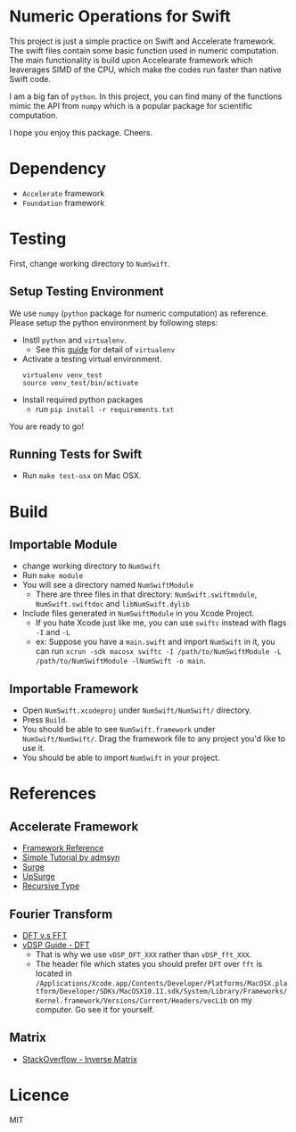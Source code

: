 # Numeric Operations for Swift

This project is just a simple practice on Swift and Accelerate framework.
The swift files contain some basic function used in numeric computation. The main functionality is build upon Accelearate framework which leaverages SIMD of the CPU, which make the codes run faster than native Swift code.

I am a big fan of `python`. In this project, you can find many of the functions mimic the API from `numpy` which is a popular package for scientific computation.

I hope you enjoy this package. Cheers.

# Dependency

- `Accelerate` framework
- `Foundation` framework

# Testing

First, change working directory to `NumSwift`.

## Setup Testing Environment

We use `numpy` (`python` package for numeric computation) as reference. Please setup the python environment by following steps:

- Instll `python` and `virtualenv`.
    + See this [guide](http://docs.python-guide.org/en/latest/dev/virtualenvs/) for detail of `virtualenv`
- Activate a testing virtual environment.
    ```{bash}
    virtualenv venv_test
    source venv_test/bin/activate
    ```
- Install required python packages
    + run `pip install -r requirements.txt`

You are ready to go!

## Running Tests for Swift
- Run `make test-osx` on Mac OSX.

# Build 

## Importable Module

- change working directory to `NumSwift`
- Run `make module`
- You will see a directory named `NumSwiftModule`
    + There are three files in that directory: `NumSwift.swiftmodule`, `NumSwift.swiftdoc` and `libNumSwift.dylib`
- Include files generated in `NumSwiftModule` in you Xcode Project.
    + If you hate Xcode just like me, you can use `swiftc` instead with flags `-I` and `-L`
    + ex: Suppose you have a `main.swift` and import `NumSwift` in it, you can run `xcrun -sdk macosx swiftc -I /path/to/NumSwiftModule -L /path/to/NumSwiftModule -lNumSwift -o main`. 

## Importable Framework

- Open `NumSwift.xcodeproj` under `NumSwift/NumSwift/` directory.
- Press `Build`.
- You should be able to see `NumSwift.framework` under `NumSwift/NumSwift/`. Drag the framework file to any project you'd like to use it.
- You should be able to import `NumSwift` in your project.

# References

## Accelerate Framework
- [Framework Reference](https://developer.apple.com/library/mac/documentation/Accelerate/Reference/vDSPRef/)
- [Simple Tutorial by admsyn](https://forum.openframeworks.cc/t/a-guide-to-speeding-up-your-of-app-with-accelerate-osx-ios/10560)
- [Surge](https://github.com/mattt/Surge)
- [UpSurge](https://github.com/aleph7/Upsurge/)
- [Recursive Type](https://forums.developer.apple.com/thread/19412)

## Fourier Transform
- [DFT v.s FFT](https://forums.developer.apple.com/thread/23321)
- [vDSP Guide - DFT](https://developer.apple.com/library/ios/documentation/Performance/Conceptual/vDSP_Programming_Guide/USingDFTFunctions/USingDFTFunctions.html#//apple_ref/doc/uid/TP40005147-CH4-SW1)
    + That is why we use `vDSP_DFT_XXX` rather than `vDSP_fft_XXX`.
    + The header file which states you should prefer `DFT` over `fft` is located in `/Applications/Xcode.app/Contents/Developer/Platforms/MacOSX.platform/Developer/SDKs/MacOSX10.11.sdk/System/Library/Frameworks/Kernel.framework/Versions/Current/Headers/vecLib` on my computer. Go see it for yourself. 

## Matrix
- [StackOverflow - Inverse Matrix](http://stackoverflow.com/questions/11282746/how-to-perform-matrix-inverse-operation-using-the-accelerate-framework)

# Licence

MIT
